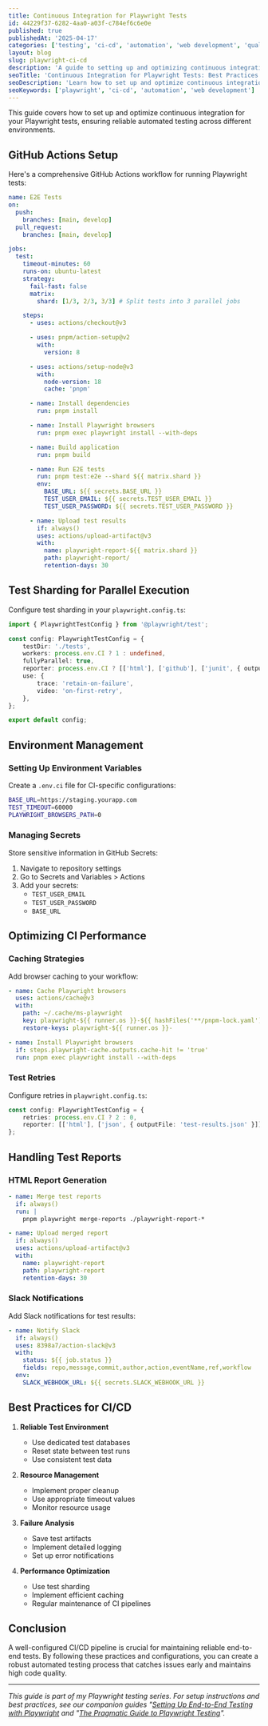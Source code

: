 ```yaml
---
title: Continuous Integration for Playwright Tests
id: 44229f37-6282-4aa0-a03f-c784ef6c6e0e
published: true
publishedAt: '2025-04-17'
categories: ['testing', 'ci-cd', 'automation', 'web development', 'quality assurance']
layout: blog
slug: playwright-ci-cd
description: 'A guide to setting up and optimizing continuous integration for Playwright tests.'
seoTitle: 'Continuous Integration for Playwright Tests: Best Practices & Patterns'
seoDescription: 'Learn how to set up and optimize continuous integration for Playwright tests, ensuring reliable automated testing across different environments.'
seoKeywords: ['playwright', 'ci-cd', 'automation', 'web development']
---
```


This guide covers how to set up and optimize continuous integration for your Playwright tests, ensuring reliable automated testing across different environments.

## GitHub Actions Setup

Here's a comprehensive GitHub Actions workflow for running Playwright tests:

```yaml
name: E2E Tests
on:
  push:
    branches: [main, develop]
  pull_request:
    branches: [main, develop]

jobs:
  test:
    timeout-minutes: 60
    runs-on: ubuntu-latest
    strategy:
      fail-fast: false
      matrix:
        shard: [1/3, 2/3, 3/3] # Split tests into 3 parallel jobs

    steps:
      - uses: actions/checkout@v3

      - uses: pnpm/action-setup@v2
        with:
          version: 8

      - uses: actions/setup-node@v3
        with:
          node-version: 18
          cache: 'pnpm'

      - name: Install dependencies
        run: pnpm install

      - name: Install Playwright browsers
        run: pnpm exec playwright install --with-deps

      - name: Build application
        run: pnpm build

      - name: Run E2E tests
        run: pnpm test:e2e --shard ${{ matrix.shard }}
        env:
          BASE_URL: ${{ secrets.BASE_URL }}
          TEST_USER_EMAIL: ${{ secrets.TEST_USER_EMAIL }}
          TEST_USER_PASSWORD: ${{ secrets.TEST_USER_PASSWORD }}

      - name: Upload test results
        if: always()
        uses: actions/upload-artifact@v3
        with:
          name: playwright-report-${{ matrix.shard }}
          path: playwright-report/
          retention-days: 30
```

## Test Sharding for Parallel Execution

Configure test sharding in your `playwright.config.ts`:

```typescript
import { PlaywrightTestConfig } from '@playwright/test';

const config: PlaywrightTestConfig = {
	testDir: './tests',
	workers: process.env.CI ? 1 : undefined,
	fullyParallel: true,
	reporter: process.env.CI ? [['html'], ['github'], ['junit', { outputFile: 'results.xml' }]] : 'list',
	use: {
		trace: 'retain-on-failure',
		video: 'on-first-retry',
	},
};

export default config;
```

## Environment Management

### Setting Up Environment Variables

Create a `.env.ci` file for CI-specific configurations:

```bash
BASE_URL=https://staging.yourapp.com
TEST_TIMEOUT=60000
PLAYWRIGHT_BROWSERS_PATH=0
```

### Managing Secrets

Store sensitive information in GitHub Secrets:

1. Navigate to repository settings
2. Go to Secrets and Variables > Actions
3. Add your secrets:
   - `TEST_USER_EMAIL`
   - `TEST_USER_PASSWORD`
   - `BASE_URL`

## Optimizing CI Performance

### Caching Strategies

Add browser caching to your workflow:

```yaml
- name: Cache Playwright browsers
  uses: actions/cache@v3
  with:
    path: ~/.cache/ms-playwright
    key: playwright-${{ runner.os }}-${{ hashFiles('**/pnpm-lock.yaml') }}
    restore-keys: playwright-${{ runner.os }}-

- name: Install Playwright browsers
  if: steps.playwright-cache.outputs.cache-hit != 'true'
  run: pnpm exec playwright install --with-deps
```

### Test Retries

Configure retries in `playwright.config.ts`:

```typescript
const config: PlaywrightTestConfig = {
	retries: process.env.CI ? 2 : 0,
	reporter: [['html'], ['json', { outputFile: 'test-results.json' }]],
};
```

## Handling Test Reports

### HTML Report Generation

```yaml
- name: Merge test reports
  if: always()
  run: |
    pnpm playwright merge-reports ./playwright-report-*

- name: Upload merged report
  if: always()
  uses: actions/upload-artifact@v3
  with:
    name: playwright-report
    path: playwright-report
    retention-days: 30
```

### Slack Notifications

Add Slack notifications for test results:

```yaml
- name: Notify Slack
  if: always()
  uses: 8398a7/action-slack@v3
  with:
    status: ${{ job.status }}
    fields: repo,message,commit,author,action,eventName,ref,workflow
  env:
    SLACK_WEBHOOK_URL: ${{ secrets.SLACK_WEBHOOK_URL }}
```

## Best Practices for CI/CD

1. **Reliable Test Environment**

   - Use dedicated test databases
   - Reset state between test runs
   - Use consistent test data

2. **Resource Management**

   - Implement proper cleanup
   - Use appropriate timeout values
   - Monitor resource usage

3. **Failure Analysis**

   - Save test artifacts
   - Implement detailed logging
   - Set up error notifications

4. **Performance Optimization**
   - Use test sharding
   - Implement efficient caching
   - Regular maintenance of CI pipelines

## Conclusion

A well-configured CI/CD pipeline is crucial for maintaining reliable end-to-end tests. By following these practices and configurations, you can create a robust automated testing process that catches issues early and maintains high code quality.

---

_This guide is part of my Playwright testing series. For setup instructions and best practices, see our companion guides "[Setting Up End-to-End Testing with Playwright](/blog/end-to-end-testing-setup) and "[The Pragmatic Guide to Playwright Testing](/blog/the-pragmatic-guide-to-playwright-testing)"._
